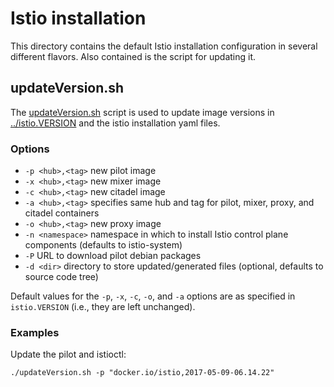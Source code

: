 # Istio installation

This directory contains the default Istio installation configuration in several
different flavors. Also contained is the script for updating it.
 
## updateVersion.sh

The [updateVersion.sh](updateVersion.sh) script is used to update image versions in
[../istio.VERSION](../istio.VERSION) and the istio installation yaml files.

### Options

* `-p <hub>,<tag>` new pilot image
* `-x <hub>,<tag>` new mixer image
* `-c <hub>,<tag>` new citadel image
* `-a <hub>,<tag>` specifies same hub and tag for pilot, mixer, proxy, and citadel containers
* `-o <hub>,<tag>` new proxy image
* `-n <namespace>` namespace in which to install Istio control plane components (defaults to istio-system)
* `-P` URL to download pilot debian packages
* `-d <dir>` directory to store updated/generated files (optional, defaults to source code tree)

Default values for the `-p`, `-x`, `-c`, `-o`, and `-a` options are as specified in `istio.VERSION`
(i.e., they are left unchanged).

### Examples

Update the pilot and istioctl:

```
./updateVersion.sh -p "docker.io/istio,2017-05-09-06.14.22"
```
